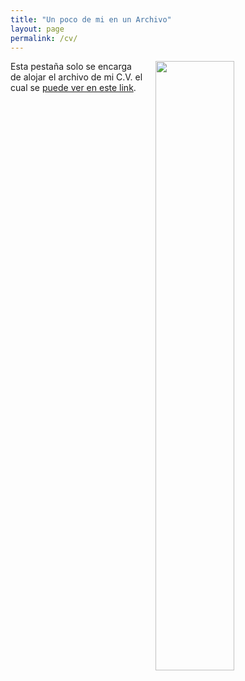 ```yaml
---
title: "Un poco de mi en un Archivo"
layout: page
permalink: /cv/
---
```

<img src="/assets/img/head2.jpg" width="50%" hspace="20" align="right">
  
Esta pestaña solo se encarga de alojar el archivo de mi C.V. el cual se  [puede ver en este link](/assets/docs/resume.pdf).


